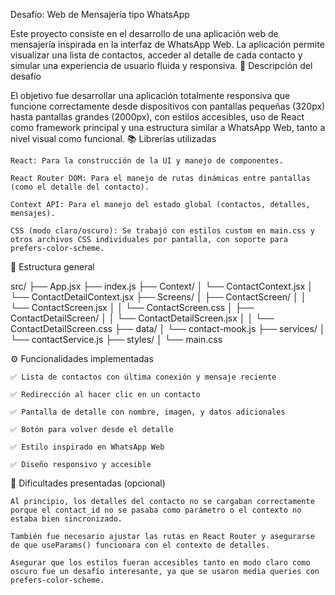 Desafío: Web de Mensajería tipo WhatsApp

Este proyecto consiste en el desarrollo de una aplicación web de mensajería inspirada en la interfaz de WhatsApp Web. La aplicación permite visualizar una lista de contactos, acceder al detalle de cada contacto y simular una experiencia de usuario fluida y responsiva.
🧩 Descripción del desafío

El objetivo fue desarrollar una aplicación totalmente responsiva que funcione correctamente desde dispositivos con pantallas pequeñas (320px) hasta pantallas grandes (2000px), con estilos accesibles, uso de React como framework principal y una estructura similar a WhatsApp Web, tanto a nivel visual como funcional.
📚 Librerías utilizadas

    React: Para la construcción de la UI y manejo de componentes.

    React Router DOM: Para el manejo de rutas dinámicas entre pantallas (como el detalle del contacto).

    Context API: Para el manejo del estado global (contactos, detalles, mensajes).

    CSS (modo claro/oscuro): Se trabajó con estilos custom en main.css y otros archivos CSS individuales por pantalla, con soporte para prefers-color-scheme.

📁 Estructura general

src/
├── App.jsx
├── index.js
├── Context/
│   └── ContactContext.jsx
│   └── ContactDetailContext.jsx
├── Screens/
│   ├── ContactScreen/
│   │   └── ContactScreen.jsx
│   │   └── ContactScreen.css
│   ├── ContactDetailScreen/
│   │   └── ContactDetailScreen.jsx
│   │   └── ContactDetailScreen.css
├── data/
│   └── contact-mook.js
├── services/
│   └── contactService.js
├── styles/
│   └── main.css

⚙️ Funcionalidades implementadas

    ✅ Lista de contactos con última conexión y mensaje reciente

    ✅ Redirección al hacer clic en un contacto

    ✅ Pantalla de detalle con nombre, imagen, y datos adicionales

    ✅ Botón para volver desde el detalle

    ✅ Estilo inspirado en WhatsApp Web

    ✅ Diseño responsivo y accesible

🧪 Dificultades presentadas (opcional)

    Al principio, los detalles del contacto no se cargaban correctamente porque el contact_id no se pasaba como parámetro o el contexto no estaba bien sincronizado.

    También fue necesario ajustar las rutas en React Router y asegurarse de que useParams() funcionara con el contexto de detalles.

    Asegurar que los estilos fueran accesibles tanto en modo claro como oscuro fue un desafío interesante, ya que se usaron media queries con prefers-color-scheme.